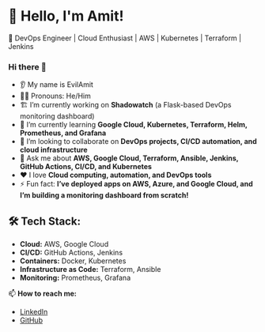 # 👋 Hello, I'm Amit!

🚀 DevOps Engineer | Cloud Enthusiast | AWS | Kubernetes | Terraform | Jenkins

### Hi there 👋  

- 👂 My name is EvilAmit  
- 🧑‍🚀 Pronouns: He/Him  
- 🏗️ I’m currently working on **Shadowatch** (a Flask-based DevOps monitoring dashboard)  
- 🌱 I’m currently learning **Google Cloud, Kubernetes, Terraform, Helm, Prometheus, and Grafana**  
- 🤝 I’m looking to collaborate on **DevOps projects, CI/CD automation, and cloud infrastructure**  
- 💬 Ask me about **AWS, Google Cloud, Terraform, Ansible, Jenkins, GitHub Actions, CI/CD, and Kubernetes**  
- ❤️ I love **Cloud computing, automation, and DevOps tools**  
- ⚡ Fun fact: **I’ve deployed apps on AWS, Azure, and Google Cloud, and I’m building a monitoring dashboard from scratch!**  

## 🛠 Tech Stack:
- **Cloud:** AWS, Google Cloud
- **CI/CD:** GitHub Actions, Jenkins
- **Containers:** Docker, Kubernetes
- **Infrastructure as Code:** Terraform, Ansible
- **Monitoring:** Prometheus, Grafana

📫 **How to reach me:**
- [LinkedIn](https://www.linkedin.com/in/amit-levy-603578323/)
- [GitHub](https://github.com/Am1t-levy?tab=repositories)
